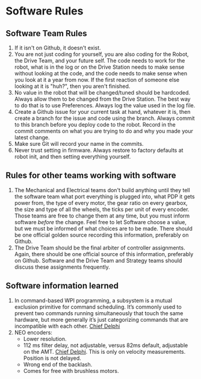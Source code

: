 # Software Rules

## Software Team Rules

1. If it isn't on Github, it doesn't exist.
2. You are not just coding for yourself, you are also coding for the Robot, the Drive Team, and your future self.
   The code needs to work for the robot, what is in the log or on the Drive Station needs to make sense without looking at the code, and the code needs to make sense when you look at it a year from now. If the first reaction of
   someone else looking at it is "huh?", then you aren't finished.
3. No value in the robot that will be changed/tuned should be hardcoded. Always allow them to be changed from the Drive Station. The best way to do that is to use Preferences. Always log the value used in the log file.
4. Create a Github issue for your current task at hand, whatever it is, then create a branch for the issue and code using the branch. Always commit to this branch before you deploy code to the robot. Record in the
   commit comments on what you are trying to do and why you made your latest change.
5. Make sure Git will record your name in the commits.
6. Never trust setting in firmware. Always restore to factory defaults at robot init, and then setting everything yourself.

## Rules for other teams working with software

1. The Mechanical and Electrical teams don't build anything until they tell the software team what port everything is plugged into, what PDP it gets power from, the type of every motor, the gear ratio on every gearbox,
   the size and type of all the wheels, the ticks per unit of every encoder. Those teams are free to change them at any time, but you must inform software *before* the change. Feel free to let Software choose a value,
   but we must be informed of what choices are to be made. There should be one official golden source recording this information, preferably on Github.
1. The Drive Team should be the final arbiter of controller assignments. Again, there should be one official source of this information, preferably on Github. Software and the Drive Team and Strategy teams should discuss
   these assignments frequently.

## Software information learned

1. In command-based WPI programming, a subsystem is a mutual exclusion primitive for command scheduling. It’s commonly used to prevent two commands running simultaneously that touch the same hardware, but more generally it’s just categorizing commands that are incompatible with each other. [Chief Delphi](https://www.chiefdelphi.com/t/commandbase-subsystembase-depreciation/438975/7)
1. NEO encoders:
   * Lower resolution.
   * 112 ms filter delay, not adjustable, versus 82ms default, adjustable on the AMT. [Chief Delphi](https://www.chiefdelphi.com/t/thoughts-on-neos-and-spark-max/400769/65?u=blu28). This is only on velocity measurements. Position is not delayed.
   * Wrong end of the backlash.
   * Comes for free with brushless motors.

